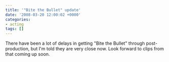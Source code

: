 ```yaml
---
title: '"Bite the Bullet" update'
date: '2008-03-20 12:00:02 +0000'
categories:
- acting
tags: []
---
```

There have been a lot of delays in getting "Bite the Bullet" through
post-production, but I'm told they are very close now. Look forward to clips
from that coming up soon.

